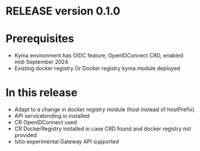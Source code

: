 # RELEASE version 0.1.0

# Prerequisites
* Kyma environment has OIDC feature, OpenIDConnect CRD, enabled mid-September 2024
* Existing docker registry Or Docker registry kyma module deployed

# In this release 
* Adapt to a change in docker registry module (host instead of hostPrefix)
* API servicebinding.io installed
* CR OpenIDConnect used
* CR DockerRegistry installed in case CRD found and docker registry not provided
* Istio experimental Gateway API supported
